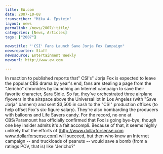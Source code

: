 ```yaml
---
title: EW.com
date: 2007-10-08
transcriber: "Mika A. Epstein"
layout: news
permalink: /news/2007/:title/
categories: [News, Articles]
tags: ["2007"]

newstitle: "'CSI' Fans Launch Save Jorja Fox Campaign"
newsreporter: Staff
newssource: Entertainment Weekly
newsurl: http://www.ew.com

---
```


In reaction to published reports that" CSI's" Jorja Fox is expected to leave the popular CBS drama by year's end, fans are stealing a page from the "Jericho" chronicles by launching an Internet campaign to save their favorite character, Sara Sidle. So far, they've orchestrated three airplane flyovers in the airspace above the Universal lot in Los Angeles (with "Save Jorja" banners) and sent $3,500 in cash to the "CSI" production offices (to help offset Fox's six-figure salary). They're also bombarding the producers with balloons and Life Savers candy. For the record, no one at CBS/Paramount has officially confirmed that Fox is going bye-bye, though one key insider admits it's a fait accompli. Because of that, it seems highly unlikely that the efforts of [http://www.dollarforsense.com www.dollarforsense.com] will succeed, but then who knew an Internet campaign -- and truckloads of peanuts -- would save a bomb (from a ratings POV, that is) like "Jericho?"
